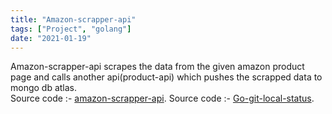 ```yaml
---
title: "Amazon-scrapper-api"
tags: ["Project", "golang"]
date: "2021-01-19"
---
```


Amazon-scrapper-api scrapes the data from the given amazon product page and calls another api(product-api) which pushes the scrapped data to mongo db atlas.
<br/>
Source code :- [amazon-scrapper-api](https://github.com/arunsri7/amazon-scrapper-api).
Source code :- [Go-git-local-status](https://github.com/arunsri7/gogitlocalstats/).

